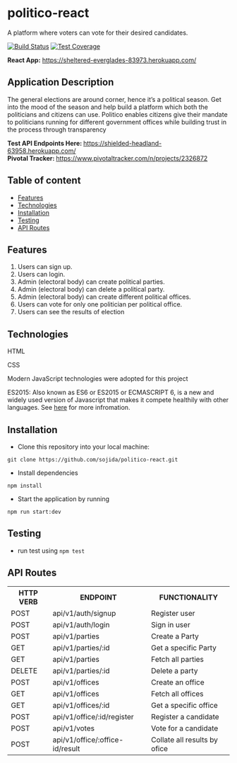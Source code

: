 # politico-react

A platform where voters can vote for their desired candidates.

[![Build Status](https://travis-ci.com/sojida/politico-react.svg?branch=develop)](https://travis-ci.com/sojida/politico-react)
[![Test Coverage](https://api.codeclimate.com/v1/badges/86626044a03a20315708/test_coverage)](https://codeclimate.com/github/sojida/politico-react/test_coverage)

<b>React App:</b> https://sheltered-everglades-83973.herokuapp.com/ <br/>

## Application Description

The general elections are around corner, hence it’s a political season. Get into the mood of the
season and help build a platform which both the politicians and citizens can use.
Politico enables citizens give their mandate to politicians running for different government offices
while building trust in the process through transparency

<b> Test API Endpoints Here: </b> https://shielded-headland-63958.herokuapp.com/ <br/>
<b> Pivotal Tracker: </b>https://www.pivotaltracker.com/n/projects/2326872<br/>

## Table of content

- [Features](#features)
- [Technologies](#technologies)
- [Installation](#installation)
- [Testing](#testing)
- [API Routes](#api-routes)

## Features

1. Users can sign up.
2. Users can login.
3. Admin (electoral body) can create political parties.
4. Admin (electoral body) can delete a political party.
5. Admin (electoral body) can create different ​political offices​.
6. Users can vote for only one politician per ​political office​.
7. Users can see the results of election

## Technologies

HTML

CSS

Modern JavaScript technologies were adopted for this project

ES2015: Also known as ES6 or ES2015 or ECMASCRIPT 6, is a new and widely used version of Javascript
that makes it compete healthily with other languages. See [here](https://en.wikipedia.org/wiki/ECMAScript) for more infromation.

## Installation

- Clone this repository into your local machine:

`git clone https://github.com/sojida/politico-react.git`

- Install dependencies

`npm install`

- Start the application by running

`npm run start:dev`

## Testing

- run test using `npm test`

## API Routes

<table>
<tr><th>HTTP VERB</th><th>ENDPOINT</th><th>FUNCTIONALITY</th></tr>

<tr><td>POST</td> <td>api/v1/auth/signup</td> <td>Register user</td></tr>

<tr><td>POST</td> <td>api/v1/auth/login</td> <td>Sign in user</td></tr>

<tr><td>POST</td> <td>api/v1/parties</td> <td>Create a Party</td></tr>

<tr><td>GET</td> <td>api/v1/parties/:id</td> <td>Get a specific Party</td></tr>

<tr><td>GET</td> <td>api/v1/parties</td> <td>Fetch all parties</td></tr>

<tr><td>DELETE</td> <td>api/v1/parties/:id</td> <td>Delete a party</td></tr>

<tr><td>POST</td> <td>api/v1/offices</td> <td>Create an office</td></tr>

<tr><td>GET</td> <td>api/v1/offices</td> <td>Fetch all offices</td></tr>

<tr><td>GET</td> <td>api/v1/offices/:id</td> <td>Get a specific office</td></tr>

<tr><td>POST</td> <td>api/v1/office/:id/register</td> <td>Register a candidate</td></tr>

<tr><td>POST</td> <td>api/v1/votes</td> <td>Vote for a candidate</td></tr>

<tr><td>POST</td> <td>api/v1/office/:office-id/result</td> <td>Collate all results by ofice</td></tr>

</table>
